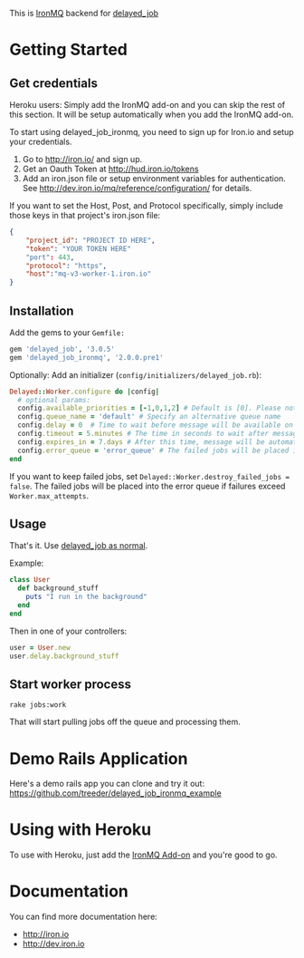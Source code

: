 This is [IronMQ](http://www.iron.io/products/mq) backend for [delayed_job](http://github.com/collectiveidea/delayed_job)

# Getting Started

## Get credentials

Heroku users: Simply add the IronMQ add-on and you can skip the rest of this section. It will be setup
automatically when you add the IronMQ add-on.

To start using delayed_job_ironmq, you need to sign up for Iron.io and setup your credentials.

1. Go to http://iron.io/ and sign up.
2. Get an Oauth Token at http://hud.iron.io/tokens
3. Add an iron.json file or setup environment variables for authentication. See http://dev.iron.io/mq/reference/configuration/ for details.

If you want to set the Host, Post, and Protocol specifically, simply include those keys in that project's iron.json file:
```json
{
    "project_id": "PROJECT ID HERE",
    "token": "YOUR TOKEN HERE"
    "port": 443,
    "protocol": "https",
    "host":"mq-v3-worker-1.iron.io"
}
```

## Installation

Add the gems to your `Gemfile:`

```ruby
gem 'delayed_job', '3.0.5'
gem 'delayed_job_ironmq', '2.0.0.pre1'
```

Optionally: Add an initializer (`config/initializers/delayed_job.rb`):

```ruby
Delayed::Worker.configure do |config|
  # optional params:
  config.available_priorities = [-1,0,1,2] # Default is [0]. Please note, adding new priorities will slow down picking the next job from queue.  Also note that these priorities must include all priorities of your Delayed Jobs.
  config.queue_name = 'default' # Specify an alternative queue name
  config.delay = 0  # Time to wait before message will be available on the queue
  config.timeout = 5.minutes # The time in seconds to wait after message is taken off the queue, before it is put back on. Delete before :timeout to ensure it does not go back on the queue.
  config.expires_in = 7.days # After this time, message will be automatically removed from the queue.
  config.error_queue = 'error_queue' # The failed jobs will be placed into the error queue
end
```
If you want to keep failed jobs, set `Delayed::Worker.destroy_failed_jobs = false`. The failed jobs will be placed into the error queue if failures exceed `Worker.max_attempts`.

## Usage

That's it. Use [delayed_job as normal](http://github.com/collectiveidea/delayed_job).

Example:

```ruby
class User
  def background_stuff
    puts "I run in the background"
  end
end
```

Then in one of your controllers:

```ruby
user = User.new
user.delay.background_stuff
```

## Start worker process

    rake jobs:work

That will start pulling jobs off the queue and processing them.

# Demo Rails Application

Here's a demo rails app you can clone and try it out: https://github.com/treeder/delayed_job_ironmq_example

# Using with Heroku

To use with Heroku, just add the [IronMQ Add-on](https://addons.heroku.com/iron_mq) and
you're good to go.

# Documentation

You can find more documentation here:

* http://iron.io
* http://dev.iron.io
